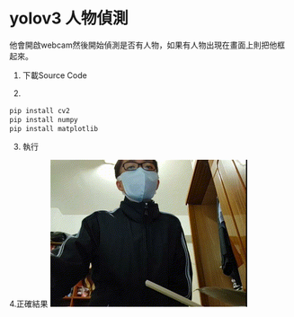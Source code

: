 # yolov3 人物偵測
他會開啟webcam然後開始偵測是否有人物，如果有人物出現在畫面上則把他框起來。


1. 下載Source Code 
 
2.
```
pip install cv2 
pip install numpy 
pip install matplotlib 
```

3. 執行 
 
4.正確結果 
![GIFimg](20220120_0.GIF) 
